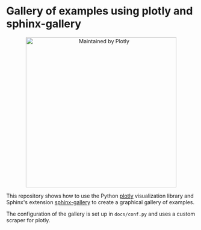 # Gallery of examples using plotly and sphinx-gallery

<div align="center">
  <a href="https://dash.plotly.com/project-maintenance">
    <img src="https://dash.plotly.com/assets/images/maintained-by-plotly.png" width="400px" alt="Maintained by Plotly">
  </a>
</div>


This repository shows how to use the Python
[plotly](https://plot.ly/python/) visualization library and Sphinx's
extension [sphinx-gallery](https://sphinx-gallery.github.io/) to create a
graphical gallery of examples.

The configuration of the gallery is set up in `docs/conf.py` and uses
a custom scraper for plotly.

